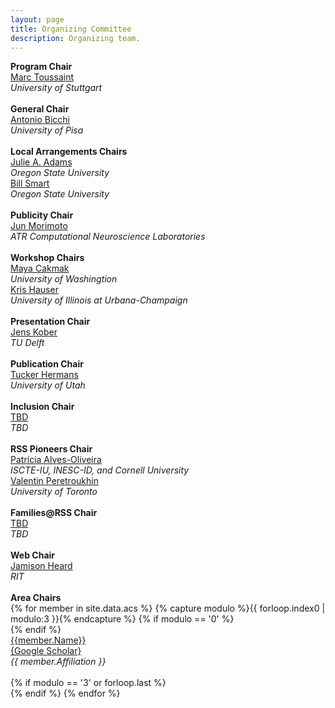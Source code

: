 ```yaml
---
layout: page
title: Organizing Committee
description: Organizing team.
---
```

<div>
    <div class="row text-center">
            <b>Program Chair</b><br>
            <a href="http://ipvs.informatik.uni-stuttgart.de/mlr/marc/">Marc Toussaint</a><br>
            <i>University of Stuttgart</i><br>
            <br>
	    <b>General Chair</b><br>
            <a href="https://www.iit.it/people/antonio-bicchi">Antonio Bicchi</a><br>
            <i>University of Pisa</i><br>
            <br>
            <b>Local Arrangements Chairs</b><br>
            <a href="https://eecs.oregonstate.edu/people/adams-julie" >Julie A. Adams</a><br>
            <i>Oregon State University</i><br>
			<a href="https://mime.oregonstate.edu/people/smart" >Bill Smart</a><br>
            <i>Oregon State University</i><br>
            <br>
            <b>Publicity Chair</b><br>
            <a href="https://bicr.atr.jp/~xmorimo/">Jun Morimoto</a><br>
            <i>ATR Computational Neuroscience Laboratories</i><br>
            <br>
	    <b>Workshop Chairs</b><br>
            <a href="https://homes.cs.washington.edu/~mcakmak/" >Maya Cakmak</a><br>
            <i>University of Washingtion</i><br>
	    <a href="https://kkhauser.web.illinois.edu/" >Kris Hauser</a><br>
            <i>University of Illinois at Urbana-Champaign</i><br>
            <br>
	    <b>Presentation Chair</b><br>
            <a href="http://www.jenskober.de/">Jens Kober</a><br>
            <i>TU Delft</i><br>
            <br>
	    <b>Publication Chair</b><br>
            <a href="http://www.cs.utah.edu/~thermans/">Tucker Hermans</a><br>
            <i>University of Utah</i><br>
            <br>
	    <b>Inclusion Chair</b><br>
            <a href="TBD">TBD</a><br>
            <i>TBD</i><br>
            <br>
	    <b>RSS Pioneers Chair</b><br>
            <a href="https://patricialvesoliveira.com/">Patrícia Alves-Oliveira</a><br>
            <i>ISCTE-IU, INESC-ID, and Cornell University</i><br>
	    <a href="http://valentinp.com/">Valentin Peretroukhin</a><br>
            <i>University of Toronto</i><br>
            <br>
	    <b>Families@RSS Chair</b><br>
            <a href="TBD">TBD</a><br>
            <i>TBD</i><br>
            <br>
            <b>Web Chair</b><br>
            <a href="https://www.rit.edu/directory/jrheee-jamison-heard">Jamison Heard</a><br>
            <i>RIT</i><br>
            <br>
    </div>
    <div id="area-chairs" class="row text-center">
        <b>Area Chairs</b><br>
    {% for member in site.data.acs %}
    {% capture modulo %}{{ forloop.index0 | modulo:3 }}{% endcapture %}
    {% if modulo == '0' %}<div class="row text-center">{% endif %}
        <div class="col-sm-4">
            <a href="{{ member.Link }}">{{member.Name}}</a><br>
		<a href="{{ member.Scholar }}">{Google Scholar}</a><br>
            <i>{{ member.Affiliation }}</i><br>
            <br>
        </div>
    {% if modulo == '3' or forloop.last %}</div>{% endif %}
    {% endfor %}
    </div>
</div>
